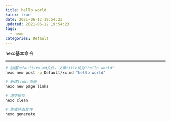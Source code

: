 ```yaml
---
title: hello world
katex: true
date: 2021-06-12 19:54:23
updated: 2021-06-12 19:54:23
tags:
  - hexo
categories: Default
---
```


hexo基本命令

<!-- more -->

---



```bash
# 创建Default/xx.md文件，文章title设为"hello world"
hexo new post -p Default/xx.md "hello world"

# 新建links页面
hexo new page links

# 清空缓存
hexo clean

# 生成静态文件
hexo generate

```





<!-- Q.E.D. -->